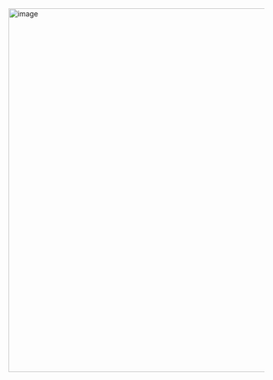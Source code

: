 
<img width="715" alt="image" src="https://github.com/ivRaf14/Projek-BDT/assets/120542108/2fca6b11-2d91-4781-9c75-e0cc72572a61">
